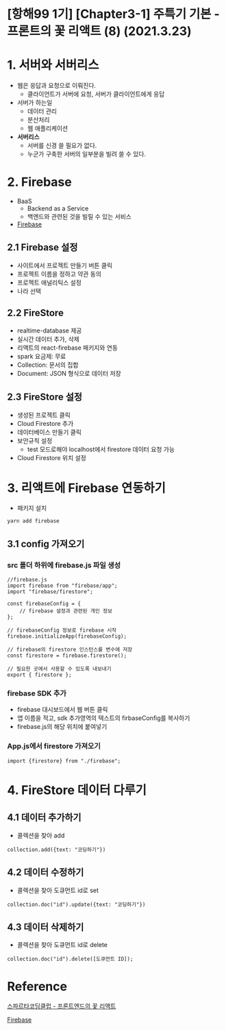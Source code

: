 # [항해99 1기] [Chapter3-1] 주특기 기본 - 프론트의 꽃 리액트 (8) (2021.3.23)

# 1. 서버와 서버리스

* 웹은 응답과 요청으로 이뤄진다.
  * 클라이언트가 서버에 요청, 서버가 클라이언트에게 응답
* 서버가 하는일
  * 데이터 관리
  * 분산처리
  * 웹 애플리케이션
* **서버리스**
  * 서버를 신경 쓸 필요가 없다.
  * 누군가 구축한 서버의 일부분을 빌려 쓸 수 있다.



# 2. Firebase

* BaaS
  * Backend as a Service
  * 백엔드와 관련된 것을 빌릴 수 있는 서비스
* [Firebase](https://firebase.google.com/?hl=ko)



## 2.1 Firebase  설정

* 사이트에서 프로젝트 만들기 버튼 클릭
* 프로젝트 이름을 정하고 약관 동의
* 프로젝트 애널리틱스 설정
* 나라 선택



## 2.2 FireStore

* realtime-database 제공
* 실시간 데이터 추가, 삭제
* 리액트의 react-firebase 패키지와 연동
* spark 요금제: 무료
* Collection: 문서의 집합
* Document: JSON 형식으로 데이터 저장



## 2.3 FireStore 설정

* 생성된 프로젝트 클릭
* Cloud Firestore 추가
* 데이터베이스 만들기 클릭
* 보안규칙 설정
  * test 모드로해야 localhost에서 firestore 데이터 요청 가능
* Cloud Firestore 위치 설정



# 3. 리액트에 Firebase 연동하기

* 패키지 설치

```shell
yarn add firebase
```



## 3.1 config 가져오기

### src 폴더 하위에 firebase.js 파일 생성

```react
//firebase.js
import firebase from "firebase/app";
import "firebase/firestore";

const firebaseConfig = {
    // firebase 설정과 관련된 개인 정보
};

// firebaseConfig 정보로 firebase 시작
firebase.initializeApp(firebaseConfig);

// firebase의 firestore 인스턴스를 변수에 저장
const firestore = firebase.firestore();

// 필요한 곳에서 사용할 수 있도록 내보내기
export { firestore };
```



### firebase SDK 추가

* firebase 대시보드에서 웹 버튼 클릭
* 앱 이름을 적고, sdk 추가영역의 텍스트의 firbaseConfig를 복사하기
* firebase.js의 해당 위치에 붙여넣기



### App.js에서 firestore 가져오기

```shell
import {firestore} from "./firebase";
```



# 4. FireStore 데이터 다루기

## 4.1 데이터 추가하기

* 콜렉션을 찾아 add

```react
collection.add({text: "코딩하기"})
```



## 4.2 데이터 수정하기

* 콜렉션을 찾아 도큐먼트 id로 set

```react
collection.doc("id").update({text: "코딩하기"})
```



## 4.3 데이터 삭제하기

* 콜렉션을 찾아 도큐먼트 id로 delete

```react
collection.doc("id").delete([도큐먼트 ID]);
```





# Reference

[스파르타코딩클럽 - 프론트엔드의 꽃 리액트](https://spartacodingclub.kr/online/react)

[Firebase](https://firebase.google.com/?hl=ko)